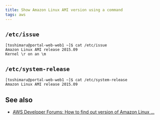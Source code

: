```yaml
---
title: Show Amazon Linux AMI version using a command
tags: aws
---
```


`/etc/issue`
---

```
[toshimaru@portal-web-web1 ~]$ cat /etc/issue
Amazon Linux AMI release 2015.09
Kernel \r on an \m
```

`/etc/system-release`
---

```
[toshimaru@portal-web-web1 ~]$ cat /etc/system-release
Amazon Linux AMI release 2015.09
```

See also
----
* [AWS Developer Forums: How to find out version of Amazon Linux ...](https://forums.aws.amazon.com/thread.jspa?threadID=83249)
